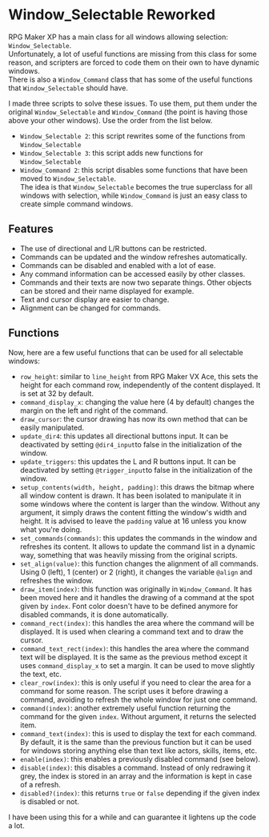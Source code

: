 # Window_Selectable Reworked
RPG Maker XP has a main class for all windows allowing selection: `Window_Selectable`.  
Unfortunately, a lot of useful functions are missing from this class for some reason, and scripters are forced to code them on their own to have dynamic windows.  
There is also a `Window_Command` class that has some of the useful functions that `Window_Selectable` should have.

I made three scripts to solve these issues. To use them, put them under the original `Window_Selectable` and `Window_Command` (the point is having those above your other windows). Use the order from the list below.
* `Window_Selectable 2`: this script rewrites some of the functions from `Window_Selectable`
* `Window_Selectable 3`: this script adds new functions for `Window_Selectable`
* `Window_Command 2`: this script disables some functions that have been moved to `Window_Selectable`.  
The idea is that `Window_Selectable` becomes the true superclass for all windows with selection, while `Window_Command` is just an easy class to create simple command windows.

## Features
* The use of directional and L/R buttons can be restricted.
* Commands can be updated and the window refreshes automatically.
* Commands can be disabled and enabled with a lot of ease.
* Any command information can be accessed easily by other classes.
* Commands and their texts are now two separate things. Other objects can be stored and their name displayed for example.
* Text and cursor display are easier to change.
* Alignment can be changed for commands.

## Functions
Now, here are a few useful functions that can be used for all selectable windows:
* `row_height`: similar to `line_height` from RPG Maker VX Ace, this sets the height for each command row, independently of the content displayed. It is set at 32 by default.
* `command_display_x`: changing the value here (4 by default) changes the margin on the left and right of the command.
* `draw_cursor`: the cursor drawing has now its own method that can be easily manipulated.
* `update_dir4`: this updates all directional buttons input. It can be deactivated by setting `@dir4_input`to false in the initialization of the window.
* `update_triggers`: this updates the L and R buttons input. It can be deactivated by setting `@trigger_input`to false in the initialization of the window.
* `setup_contents(width, height, padding)`: this draws the bitmap where all window content is drawn. It has been isolated to manipulate it in some windows where the content is larger than the window. Without any argument, it simply draws the content fitting the window's width and height. It is advised to leave the `padding` value at 16 unless you know what you're doing.
* `set_commands(commands)`: this updates the commands in the window and refreshes its content. It allows to update the command list in a dynamic way, something that was heavily missing from the original scripts.
* `set_align(value)`: this function changes the alignment of all commands. Using 0 (left), 1 (center) or 2 (right), it changes the variable `@align` and refreshes the window.
* `draw_item(index)`: this function was originally in `Window_Command`. It has been moved here and it handles the drawing of a command at the spot given by `index`. Font color doesn't have to be defined anymore for disabled commands, it is done automatically.
* `command_rect(index)`: this handles the area where the command will be displayed. It is used when clearing a command text and to draw the cursor.
* `command_text_rect(index)`: this handles the area where the command text will be displayed. It is the same as the previous method except it uses `command_display_x` to set a margin. It can be used to move slightly the text, etc.
* `clear_row(index)`: this is only useful if you need to clear the area for a command for some reason. The script uses it before drawing a command, avoiding to refresh the whole window for just one command.
* `command(index)`: another extremely useful function returning the command for the given `index`. Without argument, it returns the selected item.
* `command_text(index)`: this is used to display the text for each command. By default, it is the same than the previous function but it can be used for windows storing anything else than text like actors, skills, items, etc.
* `enable(index)`: this enables a previously disabled command (see below).
* `disable(index)`: this disables a command. Instead of only redrawing it grey, the index is stored in an array and the information is kept in case of a refresh.
* `disabled?(index)`: this returns `true` or `false` depending if the given index is disabled or not.

I have been using this for a while and can guarantee it lightens up the code a lot.
